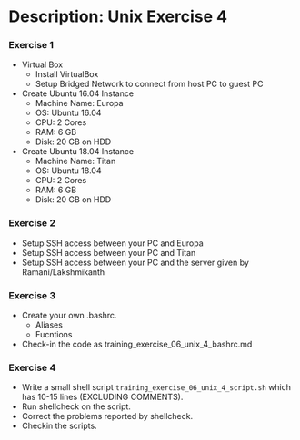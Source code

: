 # Description: Unix Exercise 4

### Exercise 1
* Virtual Box
    - Install VirtualBox
    - Setup Bridged Network to connect from host PC to guest PC
* Create Ubuntu 16.04 Instance
    - Machine Name: Europa
    - OS: Ubuntu 16.04
    - CPU: 2 Cores
    - RAM: 6 GB
    - Disk: 20 GB on HDD
* Create Ubuntu 18.04 Instance
    - Machine Name: Titan
    - OS: Ubuntu 18.04
    - CPU: 2 Cores
    - RAM: 6 GB
    - Disk: 20 GB on HDD

### Exercise 2
* Setup SSH access between your PC and Europa
* Setup SSH access between your PC and Titan
* Setup SSH access between your PC and the server given by Ramani/Lakshmikanth

### Exercise 3
* Create your own .bashrc.
    - Aliases
    - Fucntions
* Check-in the code as training_exercise_06_unix_4_bashrc.md

### Exercise 4
* Write a small shell script `training_exercise_06_unix_4_script.sh` which has 10-15 lines (EXCLUDING COMMENTS).
* Run shellcheck on the script.
* Correct the problems reported by shellcheck.
* Checkin the scripts.

